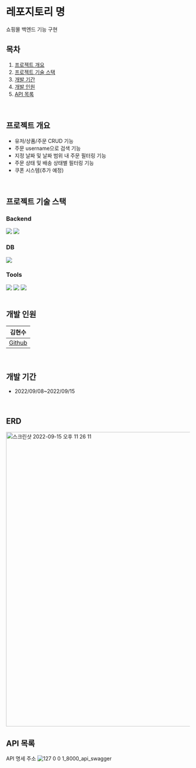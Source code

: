 # 레포지토리 명
쇼핑몰 백엔드 기능 구현

## 목차
1. [프로젝트 개요](#프로젝트-개요)
2. [프로젝트 기술 스택](#프로젝트-기술-스택)
3. [개발 기간](#개발-기간)
4. [개발 인원](#개발-인원)
5. [API 목록](#API-목록)


<br>


## 프로젝트 개요
- 유저/상품/주문 CRUD 기능
- 주문 username으로 검색 기능
- 지정 날짜 및 날짜 범위 내 주문 필터링 기능
- 주문 상태 및 배송 상태별 필터링 기능
- 쿠폰 시스템(추가 예정)

<br>

## 프로젝트 기술 스택

### Backend
<section>
<img src="https://img.shields.io/badge/Django-092E20?logo=Django&logoColor=white"/>
<img src="https://img.shields.io/badge/Django%20REST%20Framework-092E20?logo=Django&logoColor=white"/>
</section>

### DB
<section>
<img src="https://img.shields.io/badge/MySQL-4479A1?logo=MySQL&logoColor=white"/>
</section>

### Tools
<section>
<img src="https://img.shields.io/badge/GitHub-181717?logo=GitHub&logoColor=white"/>
<img src="https://img.shields.io/badge/Discord-5865F2?logo=Discord&logoColor=white">
<img src="https://img.shields.io/badge/Postman-FF6C37?logo=Postman&logoColor=white">
</section>
<!-- | 백엔드 | DB   |  Tools   |
| ---- | ------ | --- |
|      |        |    | -->


<br>


## 개발 인원
| 김현수 |
| ------ |
| [Github](https://github.com/HyeonsooKim) |


<br>


## 개발 기간
- 2022/09/08~2022/09/15


<br>


## ERD

<img width="805" alt="스크린샷 2022-09-15 오후 11 26 11" src="https://user-images.githubusercontent.com/48047773/190429884-51722947-5eda-4822-a956-4adceaec4f55.png">


<br>



## API 목록
API 명세 주소
![127 0 0 1_8000_api_swagger](https://user-images.githubusercontent.com/48047773/193191239-bb7c26ab-6742-413d-8fbb-6727679aa8c0.png)

<br>


